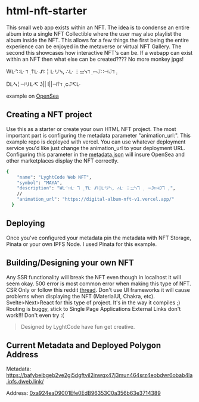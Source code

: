 # html-nft-starter

This small web app exists within an NFT. The idea is to condense an entire album into a single NFT Collectible where the user may also playlist the album inside the NFT. This allows for a few things the first being the entire experience can be enjoyed in the metaverse or virtual NFT Gallery. The second this showcases how interactive NFT's can be. If a webapp can exist within an NFT then what else can be created???? No more monkey jpgs!

Wᒷ'∷ᒷ ℸ ̣ ⍑ᒷ ᔑꖎ╎ᒷリᓭ, ∴ᒷ ⋮⚍ᓭℸ ̣ ⎓𝙹∷⊣𝙹ℸ ̣.

Dᒷᓭ╎⊣リᒷ↸ ʖ|| l||⊣⍑ℸ ̣ c𝙹↸ᒷ


example on [OpenSea](https://opensea.io/assets/matic/0xa924ead9001efe0edb96353c0a356b63e3714389/2)

## Creating a NFT project

Use this as a starter or create your own HTML NFT project. The most important part is configuring the metadata parameter "animation_url:".
This example repo is deployed with vercel. You can use whatever deployment service you'd like just change the animation_url to your deployment URL.
Configuring this parameter in the [metadata.json](https://github.com/LyghtCode/html-nft-starter/blob/main/src/lib/images/webnft.json) will insure OpenSea and other marketplaces display the NFT correctly.

```bash
{
    "name": "LyghtCode Web NFT",
    "symbol": "MAYA",
    "description": "Wᒷ'∷ᒷ ℸ ̣ ⍑ᒷ ᔑꖎ╎ᒷリᓭ, ∴ᒷ ⋮⚍ᓭℸ ̣  ⎓𝙹∷⊣𝙹ℸ ̣.",
    //
    "animation_url": "https://digital-album-nft-v1.vercel.app/"
  }
```

## Deploying

Once you've configured your metadata pin the metadata with NFT Storage, Pinata or your own IPFS Node. I used Pinata for this example.


## Building/Designing your own NFT

Any SSR functionality will break the NFT even though in localhost it will seem okay. 500 error is most common error when making this type of NFT. 
CSR Only or follow this reddit [thread](https://www.reddit.com/r/sveltejs/comments/ste8za/500_error_object_is_not_defined/).
Don't use UI frameworks it will cause problems when displaying the NFT (MaterialUI, Chakra, etc).
Svelte>Next>React for this type of project. It's in the way it compiles ;)
Routing is buggy, stick to Single Page Applications
External Links don't work!!! Don't even try :(


> Designed by LyghtCode have fun get creative.

## Current Metadata and Deployed Polygon Address

Metadata: https://bafybeibgeb2ve2gi5dgftvil2inwqx47j3mun464srz4eobdwr6obab4la.ipfs.dweb.link/

Address: [0xa924eaD9001Efe0EdB96353C0a356b63e3714389](https://polygonscan.com/address/0xa924ead9001efe0edb96353c0a356b63e3714389)
